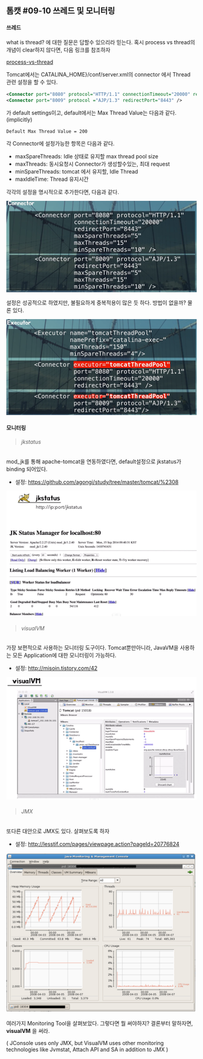 ## 톰캣 #09-10 쓰레드 및 모니터링
#### 쓰레드


what is thread? 에 대한 질문은 답할수 있으리라 믿는다. 혹시 process vs thread의 개념이 clear하지 않다면, 다음 링크를 참조하자

[process-vs-thread](http://stackoverflow.com/questions/200469/what-is-the-difference-between-a-process-and-a-thread)

Tomcat에서는 CATALINA_HOME}/conf/server.xml의 connector 에서 Thread 관련 설정을 할 수 있다.

```xml
<Connector port="8080" protocol="HTTP/1.1" connectionTimeout="20000" redirectPort="8443" />
<Connector port="8009" protocol ="AJP/1.3" redirectPort="8443" />
```

가 default settings이고, default에서는 Max Thread Value는 다음과 같다. (implicitly)

```
Default Max Thread Value = 200
```

각 Connector에 설정가능한 항목은 다음과 같다.

 - maxSpareThreads: Idle 상태로 유지할 max thread pool size
 - maxThreads: 동시요청시 Connector가 생성할수있는, 최대 request
 - minSpareThreads: tomcat 에서 유지할, Idle Thread
 - maxIdleTime: Thread 유지시간

각각의 설정을 명시적으로 추가한다면, 다음과 같다.

![img-thread-settings](https://github.com/agongi/study/blob/master/tomcat/%2309-10/images/Screen%20Shot%202015-07-22%20at%2012.42.06%20AM.png)

설정은 성공적으로 하였지만, 불필요하게 중복적용이 많은 듯 하다. 방법이 없을까? 물론 있다.

![img-executor](https://github.com/agongi/study/blob/master/tomcat/%2309-10/images/Screen%20Shot%202015-07-22%20at%2012.42.15%20AM.png)


#### 모니터링

>###### jkstatus
mod_jk를 통해 apache-tomcat을 연동하였다면, default설정으로 jkstatus가 binding 되어있다.
 - 설정: https://github.com/agongi/study/tree/master/tomcat/%2308

![img-jkstatus](https://github.com/agongi/study/blob/master/tomcat/%2309-10/images/Screen%20Shot%202015-07-22%20at%2012.29.08%20AM.png)

>###### visualVM
가장 보편적으로 사용하는 모니터링 도구이다. Tomcat뿐만아니라, JavaVM을 사용하는 모든 Application에 대한 모니터링이 가능하다.

 - 설정: http://misoin.tistory.com/42

![img-visualVM](https://github.com/agongi/study/blob/master/tomcat/%2309-10/images/Screen%20Shot%202015-07-22%20at%2012.30.18%20AM.png)

>###### JMX
또다른 대안으로 JMX도 있다. 살펴보도록 하자
 - 설정: http://lesstif.com/pages/viewpage.action?pageId=20776824

![img-visualVM](https://github.com/agongi/study/blob/master/tomcat/%2309-10/images/Screen%20Shot%202015-07-22%20at%2012.45.11%20AM.png)

여러가지 Monitoring Tool을 살펴보았다. 그렇다면 뭘 써야하지? 결론부터 말하자면, **visualVM** 을 써라.

( JConsole uses only JMX, but VisualVM uses other monitoring technologies like Jvmstat, Attach API and SA in addition to JMX )
